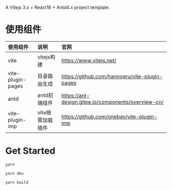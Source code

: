A Vitejs 3.x + React18 + Antd4.x project template.

# 使用组件
| 使用组件 | 说明 | 官网 |
| :--- | :--- | :--- |
| vite | vitejs构建 | https://www.vitejs.net/ |
| vite-plugin-pages | 目录路由生成 | https://github.com/hannoeru/vite-plugin-pages |
| antd | antd前端组件 | https://ant-design.gitee.io/components/overview-cn/ |
| vite-plugin-imp | vite按需加载插件 | https://github.com/onebay/vite-plugin-imp |

# Get Started
```
yarn
```

```
yarn dev
```

```
yarn build
```

